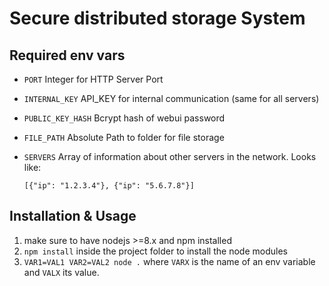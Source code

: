 # Secure distributed storage System

## Required env vars

- `PORT` Integer for HTTP Server Port
- `INTERNAL_KEY` API_KEY for internal communication (same for all servers)
- `PUBLIC_KEY_HASH` Bcrypt hash of webui password
- `FILE_PATH` Absolute Path to folder for file storage
- `SERVERS` Array of information about other servers in the network. Looks like:

    `[{"ip": "1.2.3.4"}, {"ip": "5.6.7.8"}]`

## Installation & Usage

1. make sure to have nodejs >=8.x and npm installed
2. `npm install` inside the project folder to install the node modules
3. `VAR1=VAL1 VAR2=VAL2 node .` where `VARX` is the name of an  env variable and `VALX` its value.